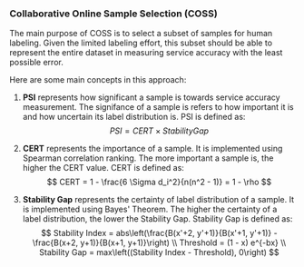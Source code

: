 ### Collaborative Online Sample Selection (COSS)

The main purpose of COSS is to select a subset of samples for human labeling. Given the limited labeling effort, this subset should be able to represent the entire dataset in measuring service accuracy with the least possible error.

Here are some main concepts in this approach:

1. **PSI** represents how significant a sample is towards service accuracy measurement. The signifance of a sample is refers to how important it is and how uncertain its label distribution is. PSI is defined as:
$$
PSI = CERT \times Stability Gap
$$

2. **CERT** represents the importance of a sample. It is implemented using Spearman correlation ranking. The more important a sample is, the higher the CERT value. CERT is defined as:
$$
CERT = 1 - \frac{6 \Sigma d_i^2}{n(n^2 - 1)}
= 1 - \rho
$$

3. **Stability Gap** represents the certainty of label distribution of a sample. It is implemented using Bayes' Theorem. The higher the certainty of a label distribution, the lower the Stability Gap. Stability Gap is defined as:
$$
Stability Index = abs\left(\frac{B(x'+2, y'+1)}{B(x'+1, y'+1)} - \frac{B(x+2, y+1)}{B(x+1, y+1)}\right) \\
Threshold = (1 - x) e^{-bx} \\
Stability Gap = max\left((Stability Index - Threshold), 0\right)
$$